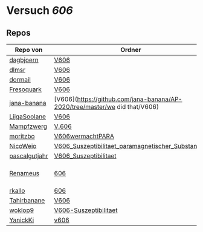 # Versuch *606*

## Repos

|               Repo von               |                                                                     Ordner                                                                      |                                                                                                                                               PDFs                                                                                                                                                |
|--------------------------------------|-------------------------------------------------------------------------------------------------------------------------------------------------|---------------------------------------------------------------------------------------------------------------------------------------------------------------------------------------------------------------------------------------------------------------------------------------------------|
|[dagbjoern](../repo/dagbjoern)        |[V606](https://github.com/dagbjoern/AP-Physik/tree/master/V606)                                                                                  |–                                                                                                                                                                                                                                                                                                  |
|[dlmsr](../repo/dlmsr)                |[V606](https://github.com/dlmsr/praktikum/tree/master/V606)                                                                                      |–                                                                                                                                                                                                                                                                                                  |
|[dormail](../repo/dormail)            |[V606](https://github.com/dormail/ap/tree/master/V606)                                                                                           |–                                                                                                                                                                                                                                                                                                  |
|[Fresoquark](../repo/Fresoquark)      |[V606](https://github.com/Fresoquark/Anfaengerpraktikum/tree/master/V606)                                                                        |–                                                                                                                                                                                                                                                                                                  |
|[jana-banana](../repo/jana-banana)    |[V606](https://github.com/jana-banana/AP-2020/tree/master/we did that/V606)                                                                      |–                                                                                                                                                                                                                                                                                                  |
|[LiigaSoolane](../repo/LiigaSoolane)  |[V606](https://github.com/LiigaSoolane/Paktikum/tree/master/V606)                                                                                |–                                                                                                                                                                                                                                                                                                  |
|[Mampfzwerg](../repo/Mampfzwerg)      |[V.606](https://github.com/Mampfzwerg/Praktikum/tree/master/V.606)                                                                               |[main.pdf](https://docs.google.com/viewer?url=https://github.com/Mampfzwerg/Praktikum/raw/master/V.606/latex-template/main.pdf)                                                                                                                                                                    |
|[moritzbo](../repo/moritzbo)          |[V606wermachtPARA](https://github.com/moritzbo/anfaenger_praktikum/tree/master/V606wermachtPARA)                                                 |–                                                                                                                                                                                                                                                                                                  |
|[NicoWeio](../repo/NicoWeio)          |[V606_Suszeptibilitaet_paramagnetischer_Substanzen](https://github.com/NicoWeio/AP/tree/master/V606_Suszeptibilitaet_paramagnetischer_Substanzen)|[main.pdf](https://docs.google.com/viewer?url=https://github.com/NicoWeio/AP/raw/gh-pages/V606_Suszeptibilitaet_paramagnetischer_Substanzen/build/main.pdf)                                                                                                                                        |
|[pascalgutjahr](../repo/pascalgutjahr)|[V606_Suszeptibilitaet](https://github.com/pascalgutjahr/Praktikum-1/tree/master/V606_Suszeptibilitaet)                                          |–                                                                                                                                                                                                                                                                                                  |
|[Renameus](../repo/Renameus)          |[606](https://github.com/Renameus/PhysikPraktikum1/tree/master/Versuche/606)                                                                     |[protokoll.pdf](https://docs.google.com/viewer?url=https://github.com/Renameus/PhysikPraktikum1/raw/master/Versuche/606/protokoll.pdf)<br/>[protokoll - Copy.pdf](https://docs.google.com/viewer?url=https://github.com/Renameus/PhysikPraktikum1/raw/master/Versuche/606/protokoll%20-%20Copy.pdf)|
|[rkallo](../repo/rkallo)              |[606](https://github.com/rkallo/APWS1718/tree/master/606)                                                                                        |[main.pdf](https://docs.google.com/viewer?url=https://github.com/rkallo/APWS1718/raw/master/606/main.pdf)                                                                                                                                                                                          |
|[Tahirbanane](../repo/Tahirbanane)    |[V606](https://github.com/Tahirbanane/AP/tree/master/V606)                                                                                       |–                                                                                                                                                                                                                                                                                                  |
|[woklop9](../repo/woklop9)            |[V606-Suszeptibilitaet](https://github.com/woklop9/Anfaengerpraktikum/tree/master/V606-Suszeptibilitaet)                                         |–                                                                                                                                                                                                                                                                                                  |
|[YanickKi](../repo/YanickKi)          |[v606](https://github.com/YanickKi/AP_T_Y/tree/master/v606)                                                                                      |–                                                                                                                                                                                                                                                                                                  |
